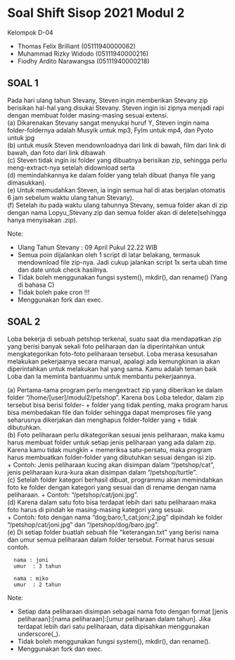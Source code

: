 # Soal Shift Sisop 2021 Modul 2

Kelompok D-04
- Thomas Felix Brilliant (05111940000062)
- Muhammad Rizky Widodo (05111940000216)
- Fiodhy Ardito Narawangsa (05111940000218)

## SOAL 1 ##
  Pada hari ulang tahun Stevany, Steven ingin memberikan Stevany zip berisikan hal-hal yang disukai Stevany. Steven ingin isi zipnya menjadi rapi dengan membuat folder masing-masing sesuai extensi. <br/>
  (a) Dikarenakan Stevany sangat menyukai huruf Y, Steven ingin nama folder-foldernya adalah Musyik untuk mp3, Fylm untuk mp4, dan Pyoto untuk jpg <br/>
  (b) untuk musik Steven mendownloadnya dari link di bawah, film dari link di bawah, dan foto dari link dibawah  <br/>
  (c) Steven tidak ingin isi folder yang dibuatnya berisikan zip, sehingga perlu meng-extract-nya setelah didownload serta <br/>
  (d) memindahkannya ke dalam folder yang telah dibuat (hanya file yang dimasukkan).<br/>
  (e) Untuk memudahkan Steven, ia ingin semua hal di atas berjalan otomatis 6 jam sebelum waktu ulang tahun Stevany). <br/>
  (f) Setelah itu pada waktu ulang tahunnya Stevany, semua folder akan di zip dengan nama Lopyu_Stevany.zip dan semua folder akan di delete(sehingga hanya menyisakan .zip).<br/>
   
  Note:
  - Ulang Tahun Stevany : 09 April Pukul 22.22 WIB
  - Semua poin dijalankan oleh 1 script di latar belakang, termasuk mendownload file zip-nya. Jadi cukup jalankan script 1x serta ubah time dan date untuk check hasilnya.
  - Tidak boleh menggunakan fungsi system(), mkdir(), dan rename() (Yang di bahasa C)
  - Tidak boleh pake cron !!!
  - Menggunakan fork dan exec.
 
 ## SOAL 2 ## 
  Loba bekerja di sebuah petshop terkenal, suatu saat dia mendapatkan zip yang berisi banyak sekali foto peliharaan dan Ia diperintahkan untuk mengkategorikan foto-foto peliharaan tersebut. Loba merasa kesusahan melakukan pekerjaanya secara manual, apalagi ada kemungkinan ia akan diperintahkan untuk melakukan hal yang sama. Kamu adalah teman baik Loba dan Ia meminta bantuanmu untuk membantu pekerjaannya.
  
 (a) Pertama-tama program perlu mengextract zip yang diberikan ke dalam folder “/home/[user]/modul2/petshop”. Karena bos Loba teledor, dalam zip tersebut bisa berisi folder-          + folder yang tidak penting, maka program harus bisa membedakan file dan folder sehingga dapat memproses file yang seharusnya dikerjakan dan menghapus folder-folder yang        +  tidak dibutuhkan.<br/>
 (b) Foto peliharaan perlu dikategorikan sesuai jenis peliharaan, maka kamu harus membuat folder untuk setiap jenis peliharaan yang ada dalam zip. Karena kamu tidak mungkin          + memeriksa satu-persatu, maka program harus membuatkan folder-folder yang dibutuhkan sesuai dengan isi zip.<br/>
     + Contoh: Jenis peliharaan kucing akan disimpan dalam “/petshop/cat”, jenis peliharaan kura-kura akan disimpan dalam “/petshop/turtle”.<br/>
 (c) Setelah folder kategori berhasil dibuat, programmu akan memindahkan foto ke folder dengan kategori yang sesuai dan di rename dengan nama peliharaan.
     + Contoh: “/petshop/cat/joni.jpg”. <br/>
 (d) Karena dalam satu foto bisa terdapat lebih dari satu peliharaan maka foto harus di pindah ke masing-masing kategori yang sesuai. <br/>
     + Contoh: foto dengan nama “dog;baro;1_cat;joni;2.jpg” dipindah ke folder “/petshop/cat/joni.jpg” dan “/petshop/dog/baro.jpg”.<br/>
 (e) Di setiap folder buatlah sebuah file "keterangan.txt" yang berisi nama dan umur semua peliharaan dalam folder tersebut. Format harus sesuai contoh.
  ```
    nama : joni
    umur  : 3 tahun

    nama : miko
    umur  : 2 tahun
  ```
  Note:
  - Setiap data peliharaan disimpan sebagai nama foto dengan format [jenis peliharaan]:[nama peliharaan]:[umur peliharaan dalam tahun]. Jika terdapat lebih dari satu peliharaan,     data dipisahkan menggunakan underscore(_).
  - Tidak boleh menggunakan fungsi system(), mkdir(), dan rename().
  - Menggunakan fork dan exec.




